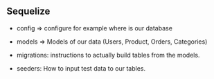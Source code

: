 ## Sequelize

- config => configure for example where is our database
- models => Models of our data (Users, Product, Orders, Categories)

- migrations: instructions to actually build tables from the models.

- seeders: How to input test data to our tables.

